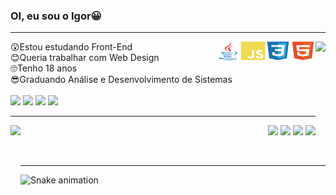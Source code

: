 <h3>OI, eu sou o Igor😀</h3>

  <hr>

<div>
  <img height="150em" src="https://github-readme-stats.vercel.app/api/top-langs/?username=igorchade&layout=compact&langs_count=7&theme=dark" align="right" />
</div>
<div>
  <img align="right" alt="HTML" height="30" width="40" src="https://raw.githubusercontent.com/devicons/devicon/master/icons/html5/html5-original.svg">
  <img align="right" alt="CSS" height="30" width="40" src="https://raw.githubusercontent.com/devicons/devicon/master/icons/css3/css3-original.svg">
  <img align="right" alt="Js" height="30" width="40" src="https://raw.githubusercontent.com/devicons/devicon/master/icons/javascript/javascript-plain.svg">
  <img align="right" alt="Js" height="30" width="40" src="https://raw.githubusercontent.com/devicons/devicon/master/icons/java/java-original.svg">
  
</div>

<div align="left">
  😲Estou estudando Front-End
   <br>
  😊Queria trabalhar com Web Design
    <br>
  🙄Tenho 18 anos
   <br>
  😎Graduando Análise e Desenvolvimento de Sistemas
  <br><br>
    <a href="https://instagram.com/igorchade" target="_blank"><img src="https://img.shields.io/badge/-Instagram-%23E4405F?style=for-the-badge&logo=instagram&logoColor=white" target="_blank"></a>
    <a href="https://discord.gg/eXM4W5Xc35" target="_blank"><img src="https://img.shields.io/badge/Discord-7289DA?style=for-the-badge&logo=discord&logoColor=white" target="_blank"></a> 
    <a href = "mailto:igorchade@gmail.com"><img src="https://img.shields.io/badge/-Gmail-%23333?style=for-the-badge&logo=gmail&logoColor=white" target="_blank"></a>
    <a href="https://www.linkedin.com/in/igorchade" target="_blank"><img src="https://img.shields.io/badge/-LinkedIn-%230077B5?style=for-the-badge&logo=linkedin&logoColor=white" target="_blank"></a>
</div><hr>

<div>
  <img height="130em" src="https://github-readme-stats.vercel.app/api?username=igorchade&show_icons=true&theme=dark&include_all_commits=true&count_private" align="left" />

<div align="right">
  <img width="120em" src="https://user-images.githubusercontent.com/102318859/180626674-d1df0ec2-4700-466e-ba19-0a1763c80cf8.png">
  <img width="120em" src="https://user-images.githubusercontent.com/102318859/180874981-92107d4a-f73c-4a8a-ac17-437f3842df5b.png">
  <img width="120em" src="https://user-images.githubusercontent.com/102318859/180874978-9523112d-64b6-4963-8d0a-07db235d6478.png">
  <img width="120em" src="https://user-images.githubusercontent.com/102318859/180874968-6bfff768-813f-485e-a062-2c22ccd922e6.png">
</div>
  
</div>

<br><hr>

 ![Snake animation](https://github.com/igorchade/igorchade/blob/output/github-contribution-grid-snake.svg)
